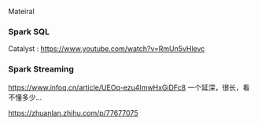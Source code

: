 Mateiral

### Spark SQL
Catalyst : https://www.youtube.com/watch?v=RmUn5vHlevc

### Spark Streaming
https://www.infoq.cn/article/UEOq-ezu4ImwHxGiDFc8
一个延深，很长，看不懂多少... 

https://zhuanlan.zhihu.com/p/77677075

